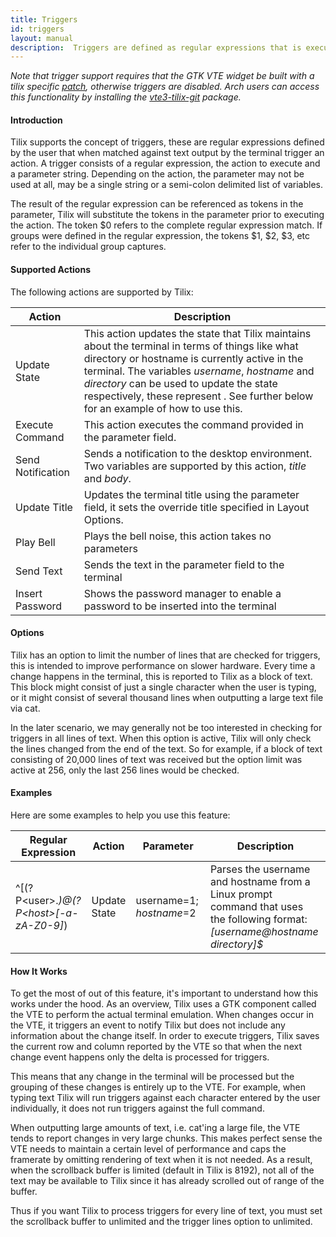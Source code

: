```yaml
---
title: Triggers
id: triggers
layout: manual
description:  Triggers are defined as regular expressions that is executed against content in the terminal. When a trigger matches content, a corresponding action is executed. 
---
```

*Note that trigger support requires that the GTK VTE widget be built with a tilix specific [patch](https://github.com/gnunn1/tilix/blob/master/experimental/vte/alternate-screen.patch), otherwise triggers are disabled. Arch users can access this functionality by installing the [vte3-tilix-git](https://aur.archlinux.org/packages/vte3-tilix-git) package.*

#### Introduction

Tilix supports the concept of triggers, these are regular expressions defined by the user that when matched against text output by the terminal trigger an action. A trigger consists of a regular expression, the action to execute and a parameter string. Depending on the action, the parameter may not be used at all, may be a single string or a semi-colon delimited list of variables.

The result of the regular expression can be referenced as tokens in the parameter, Tilix will substitute the tokens in the parameter prior to executing the action. The token $0 refers to the complete regular expression match. If groups were defined in the regular expression, the tokens $1, $2, $3, etc refer to the individual group captures.

#### Supported Actions

The following actions are supported by Tilix:

Action | Description
-------|------------
Update State | This action updates the state that Tilix maintains about the terminal in terms of things like what directory or hostname is currently active in the terminal. The variables *username*, *hostname* and *directory* can be used to update the state respectively, these represent . See further below for an example of how to use this.
Execute Command | This action executes the command provided in the parameter field.
Send Notification | Sends a notification to the desktop environment. Two variables are supported by this action, *title* and *body*.
Update Title | Updates the terminal title using the parameter field, it sets the override title specified in Layout Options.
Play Bell | Plays the bell noise, this action takes no parameters
Send Text | Sends the text in the parameter field to the terminal
Insert Password | Shows the password manager to enable a password to be inserted into the terminal

#### Options

Tilix has an option to limit the number of lines that are checked for triggers, this is intended to improve performance on slower hardware. Every time a change happens in the terminal, this is reported to Tilix as a block of text. This block might consist of just a single character when the user is typing, or it might consist of several thousand lines when outputting a large text file via cat.

In the later scenario, we may generally not be too interested in checking for triggers in all lines of text. When this option is active, Tilix will only check the lines changed from the end of the text. So for example, if a block of text consisting of 20,000 lines of text was received but the option limit was active at 256, only the last 256 lines would be checked.

#### Examples

Here are some examples to help you use this feature:

Regular Expression | Action | Parameter | Description
-------------------|--------|-----------|------------
^\[(?P&lt;user>.*)@(?P&lt;host>[-a-zA-Z0-9]*) | Update State | username=$1;hostname=$2 | Parses the username and hostname from a Linux prompt command that uses the following format: *[username@hostname directory]$*

#### How It Works

To get the most of out of this feature, it's important to understand how this works under the hood. As an overview, Tilix uses a GTK component called the VTE to perform the actual terminal emulation. When changes occur in the VTE, it triggers an event to notify Tilix but does not include any information about the change itself. In order to execute triggers, Tilix saves the current row and column reported by the VTE so that when the next change event happens only the delta is processed for triggers.

This means that any change in the terminal will be processed but the grouping of these changes is entirely up to the VTE. For example, when typing text Tilix will run triggers against each character entered by the user individually, it does not run triggers against the full command. 

When outputting large amounts of text, i.e. cat'ing a large file, the VTE tends to report changes in very large chunks. This makes perfect sense the VTE needs to maintain a certain level of performance and caps the framerate by omitting rendering of text when it is not needed. As a result, when the scrollback buffer is limited (default in Tilix is 8192), not all of the text may be available to Tilix since it has already scrolled out of range of the buffer.

Thus if you want Tilix to process triggers for every line of text, you must set the scrollback buffer to unlimited and the trigger lines option to unlimited.

